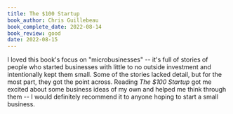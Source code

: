 ```yaml
---
title: The $100 Startup
book_author: Chris Guillebeau
book_complete_date: 2022-08-14
book_review: good
date: 2022-08-15
---
```


I loved this book's focus on "microbusinesses" -- it's full of stories of people who started businesses with little to no outside investment and intentionally kept them small. Some of the stories lacked detail, but for the most part, they got the point across. Reading <cite>The $100 Startup</cite> got me excited about some business ideas of my own and helped me think through them -- I would definitely recommend it to anyone hoping to start a small business.

<!--more-->
